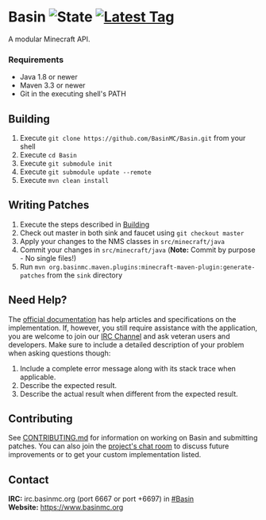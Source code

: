 # Basin ![State](https://img.shields.io/badge/state-prototype-orange.svg) [![Latest Tag](https://img.shields.io/github/release/basinmc/basin.svg)](https://github.com/BasinMC/Basin/releases)

A modular Minecraft API.

### Requirements

* Java 1.8 or newer
* Maven 3.3 or newer
* Git in the executing shell's PATH

## Building

1. Execute `git clone https://github.com/BasinMC/Basin.git` from your shell
1. Execute `cd Basin`
1. Execute `git submodule init`
1. Execute `git submodule update --remote`
1. Execute `mvn clean install`

## Writing Patches

1. Execute the steps described in [Building](#building)
1. Check out master in both sink and faucet using `git checkout master`
1. Apply your changes to the NMS classes in `src/minecraft/java`
1. Commit your changes in `src/minecraft/java` (**Note:** Commit by purpose - No single files!)
1. Run `mvn org.basinmc.maven.plugins:minecraft-maven-plugin:generate-patches` from the `sink` directory

## Need Help?

The [official documentation][wiki] has help articles and specifications on the implementation. If, however, you still
require assistance with the application, you are welcome to join our [IRC Channel](#contact) and ask veteran users and
developers. Make sure to include a detailed description of your problem when asking questions though:

1. Include a complete error message along with its stack trace when applicable.
2. Describe the expected result.
3. Describe the actual result when different from the expected result.

[wiki]: https://github.com/BasinMC/Basin/wiki

## Contributing

See [CONTRIBUTING.md](CONTRIBUTING.md) for information on working on Basin and submitting patches. You can also join
the [project's chat room](#contact) to discuss future improvements or to get your custom implementation listed.

## Contact

**IRC:** irc.basinmc.org (port 6667 or port +6697) in [#Basin](irc://irc.basinmc.org/Basin)<br />
**Website:** https://www.basinmc.org
